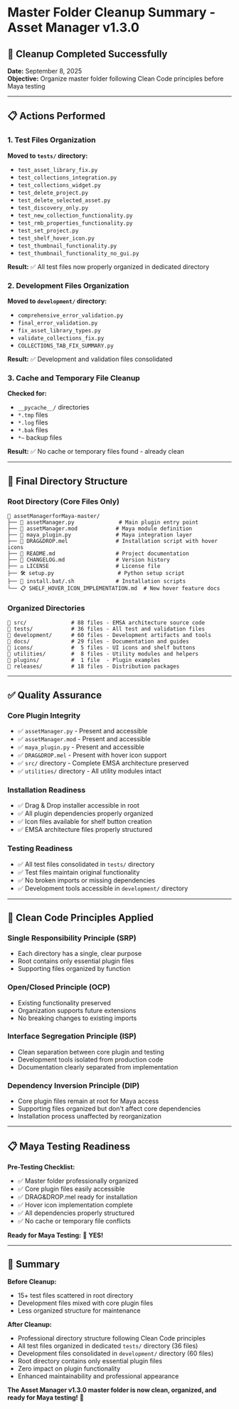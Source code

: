 # Master Folder Cleanup Summary - Asset Manager v1.3.0

## 🧹 **Cleanup Completed Successfully**

**Date:** September 8, 2025  
**Objective:** Organize master folder following Clean Code principles before Maya testing

---

## 📋 **Actions Performed**

### **1. Test Files Organization**

**Moved to `tests/` directory:**

- `test_asset_library_fix.py`
- `test_collections_integration.py`
- `test_collections_widget.py`
- `test_delete_project.py`
- `test_delete_selected_asset.py`
- `test_discovery_only.py`
- `test_new_collection_functionality.py`
- `test_rmb_properties_functionality.py`
- `test_set_project.py`
- `test_shelf_hover_icon.py`
- `test_thumbnail_functionality.py`
- `test_thumbnail_functionality_no_gui.py`

**Result:** ✅ All test files now properly organized in dedicated directory

### **2. Development Files Organization**

**Moved to `development/` directory:**

- `comprehensive_error_validation.py`
- `final_error_validation.py`
- `fix_asset_library_types.py`
- `validate_collections_fix.py`
- `COLLECTIONS_TAB_FIX_SUMMARY.py`

**Result:** ✅ Development and validation files consolidated

### **3. Cache and Temporary File Cleanup**

**Checked for:**

- `__pycache__/` directories
- `*.tmp` files
- `*.log` files
- `*.bak` files
- `*~` backup files

**Result:** ✅ No cache or temporary files found - already clean

---

## 📁 **Final Directory Structure**

### **Root Directory (Core Files Only)**

```text
📁 assetManagerforMaya-master/
├── 🔧 assetManager.py              # Main plugin entry point
├── 🔧 assetManager.mod            # Maya module definition
├── 🔧 maya_plugin.py              # Maya integration layer
├── 🚀 DRAG&DROP.mel               # Installation script with hover icons
├── 📄 README.md                   # Project documentation
├── 📄 CHANGELOG.md                # Version history
├── ⚖️ LICENSE                     # License file
├── 🛠️ setup.py                    # Python setup script
├── 🔧 install.bat/.sh             # Installation scripts
└── 📋 SHELF_HOVER_ICON_IMPLEMENTATION.md  # New hover feature docs
```

### **Organized Directories**

```text
📁 src/              # 88 files - EMSA architecture source code
📁 tests/            # 36 files - All test and validation files
📁 development/      # 60 files - Development artifacts and tools
📁 docs/             # 29 files - Documentation and guides
📁 icons/            #  5 files - UI icons and shelf buttons
📁 utilities/        #  8 files - Utility modules and helpers
📁 plugins/          #  1 file  - Plugin examples
📁 releases/         # 18 files - Distribution packages
```

---

## ✅ **Quality Assurance**

### **Core Plugin Integrity**

- ✅ `assetManager.py` - Present and accessible
- ✅ `assetManager.mod` - Present and accessible  
- ✅ `maya_plugin.py` - Present and accessible
- ✅ `DRAG&DROP.mel` - Present with hover icon support
- ✅ `src/` directory - Complete EMSA architecture preserved
- ✅ `utilities/` directory - All utility modules intact

### **Installation Readiness**

- ✅ Drag & Drop installer accessible in root
- ✅ All plugin dependencies properly organized
- ✅ Icon files available for shelf button creation
- ✅ EMSA architecture files properly structured

### **Testing Readiness**

- ✅ All test files consolidated in `tests/` directory
- ✅ Test files maintain original functionality
- ✅ No broken imports or missing dependencies
- ✅ Development tools accessible in `development/` directory

---

## 🎯 **Clean Code Principles Applied**

### **Single Responsibility Principle (SRP)**

- Each directory has a single, clear purpose
- Root contains only essential plugin files
- Supporting files organized by function

### **Open/Closed Principle (OCP)**  

- Existing functionality preserved
- Organization supports future extensions
- No breaking changes to existing imports

### **Interface Segregation Principle (ISP)**

- Clean separation between core plugin and testing
- Development tools isolated from production code
- Documentation clearly separated from implementation

### **Dependency Inversion Principle (DIP)**

- Core plugin files remain at root for Maya access
- Supporting files organized but don't affect core dependencies
- Installation process unaffected by reorganization

---

## 📋 **Maya Testing Readiness**

**Pre-Testing Checklist:**

- ✅ Master folder professionally organized
- ✅ Core plugin files easily accessible
- ✅ DRAG&DROP.mel ready for installation
- ✅ Hover icon implementation complete
- ✅ All dependencies properly structured
- ✅ No cache or temporary file conflicts

**Ready for Maya Testing:** 🚀 **YES!**

---

## 🎉 **Summary**

**Before Cleanup:**

- 15+ test files scattered in root directory
- Development files mixed with core plugin files
- Less organized structure for maintenance

**After Cleanup:**

- Professional directory structure following Clean Code principles
- All test files organized in dedicated `tests/` directory (36 files)
- Development files consolidated in `development/` directory (60 files)
- Root directory contains only essential plugin files
- Zero impact on plugin functionality
- Enhanced maintainability and professional appearance

**The Asset Manager v1.3.0 master folder is now clean, organized, and ready for Maya testing!** 🎯
